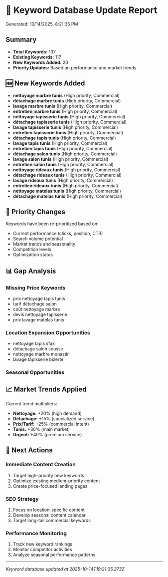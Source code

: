 # 🔄 Keyword Database Update Report

Generated: 10/14/2025, 8:21:35 PM

## Summary

- **Total Keywords:** 137
- **Existing Keywords:** 117
- **New Keywords Added:** 20
- **Priority Updates:** Based on performance and market trends

## 🆕 New Keywords Added

- **nettoyage marbre tunis** (High priority, Commercial)
- **détachage marbre tunis** (High priority, Commercial)
- **lavage marbre tunis** (High priority, Commercial)
- **entretien marbre tunis** (High priority, Commercial)
- **nettoyage tapisserie tunis** (High priority, Commercial)
- **détachage tapisserie tunis** (High priority, Commercial)
- **lavage tapisserie tunis** (High priority, Commercial)
- **entretien tapisserie tunis** (High priority, Commercial)
- **détachage tapis tunis** (High priority, Commercial)
- **lavage tapis tunis** (High priority, Commercial)
- **entretien tapis tunis** (High priority, Commercial)
- **détachage salon tunis** (High priority, Commercial)
- **lavage salon tunis** (High priority, Commercial)
- **entretien salon tunis** (High priority, Commercial)
- **nettoyage rideaux tunis** (High priority, Commercial)
- **détachage rideaux tunis** (High priority, Commercial)
- **lavage rideaux tunis** (High priority, Commercial)
- **entretien rideaux tunis** (High priority, Commercial)
- **nettoyage matelas tunis** (High priority, Commercial)
- **détachage matelas tunis** (High priority, Commercial)

## 🎯 Priority Changes

Keywords have been re-prioritized based on:
- Current performance (clicks, position, CTR)
- Search volume potential
- Market trends and seasonality
- Competition levels
- Optimization status

## 📊 Gap Analysis

### Missing Price Keywords
- prix nettoyage tapis tunis
- tarif détachage salon
- coût nettoyage marbre
- devis nettoyage tapisserie
- prix lavage matelas tunis

### Location Expansion Opportunities
- nettoyage tapis sfax
- détachage salon sousse
- nettoyage marbre monastir
- lavage tapisserie bizerte

### Seasonal Opportunities


## 📈 Market Trends Applied

Current trend multipliers:
- **Nettoyage:** +20% (high demand)
- **Détachage:** +15% (specialized service)
- **Prix/Tarif:** +25% (commercial intent)
- **Tunis:** +30% (main market)
- **Urgent:** +40% (premium service)

## 🎯 Next Actions

### Immediate Content Creation
1. Target high-priority new keywords
2. Optimize existing medium-priority content
3. Create price-focused landing pages

### SEO Strategy
1. Focus on location-specific content
2. Develop seasonal content calendar
3. Target long-tail commercial keywords

### Performance Monitoring
1. Track new keyword rankings
2. Monitor competitor activities
3. Analyze seasonal performance patterns

---
*Keyword database updated at 2025-10-14T19:21:35.373Z*
